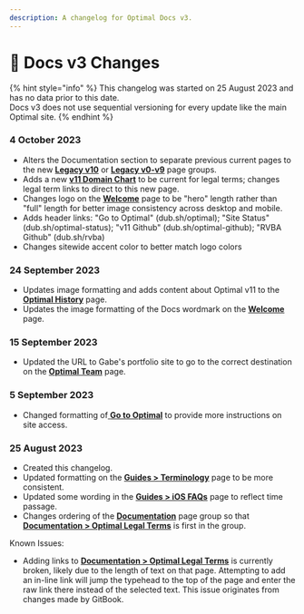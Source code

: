 ```yaml
---
description: A changelog for Optimal Docs v3.
---
```


# 📜 Docs v3 Changes

{% hint style="info" %}
This changelog was started on 25 August 2023 and has no data prior to this date.\
Docs v3 does not use sequential versioning for every update like the main Optimal site.
{% endhint %}

### 4 October 2023

* Alters the Documentation section to separate previous current pages to the new [**Legacy v10**](documentation/optimal-on-readymag/) or [**Legacy v0-v9**](documentation/legacy/) page groups.
* Adds a new [**v11 Domain Chart**](documentation/v11-domain-chart.md) to be current for legal terms; changes legal term links to direct to this new page.
* Changes logo on the [**Welcome**](./) page to be "hero" length rather than "full" length for better image consistency across desktop and mobile.
* Adds header links: "Go to Optimal" (dub.sh/optimal); "Site Status" (dub.sh/optimal-status); "v11 Github" (dub.sh/optimal-github); "RVBA Github" (dub.sh/rvba)
* Changes sitewide accent color to better match logo colors

### 24 September 2023

* Updates image formatting and adds content about Optimal v11 to the [**Optimal History**](optimal-history.md) page.
* Updates the image formatting of the Docs wordmark on the [**Welcome** ](./)page.

### 15 September 2023

* Updated the URL to Gabe's portfolio site to go to the correct destination on the [**Optimal Team**](optimal-team.md) page.

### 5 September 2023

* Changed formatting of[ **Go to Optimal**](go-to-optimal.md) to provide more instructions on site access.

### 25 August 2023

* Created this changelog.
* Updated formatting on the [**Guides > Terminology**](guides/terminology.md) page to be more consistent.
* Updated some wording in the [**Guides > iOS FAQs**](guides/ios-faqs.md) page to reflect time passage.
* Changes ordering of the [**Documentation**](broken-reference) page group so that [**Documentation > Optimal Legal Terms**](documentation/optimal-on-readymag/oor-legal-terms.md) is first in the group.

Known Issues:

* Adding links to [**Documentation > Optimal Legal Terms**](documentation/optimal-on-readymag/oor-legal-terms.md) is currently broken, likely due to the length of text on that page. Attempting to add an in-line link will jump the typehead to the top of the page and enter the raw link there instead of the selected text. This issue originates from changes made by GitBook.
